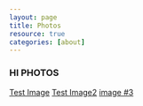 ```yaml
---
layout: page
title: Photos
resource: true
categories: [about]
---
```


### HI PHOTOS

<a href="https://s3.amazonaws.com/weddednerds.com/CasketartsSun.jpg" rel="lightbox-cats">Test Image</a>
<a href="https://s3.amazonaws.com/weddednerds.com/CasketartsSun2.jpg" rel="lightbox-cats">Test Image2</a>
<a href="images/image-3.jpg" rel="lightbox-cats">image #3</a>